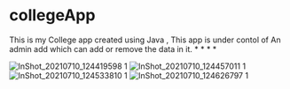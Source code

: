 # collegeApp
This is my College app created using Java , This app is under contol of An admin add which can add or remove the data in it.
*
*
*
*

![InShot_20210710_124419598 1](https://user-images.githubusercontent.com/48552324/125155387-1dad7280-e17d-11eb-9628-c43b10294301.jpg)
![InShot_20210710_124457011 1](https://user-images.githubusercontent.com/48552324/125155385-17b79180-e17d-11eb-895e-0f119822dedc.jpg)
![InShot_20210710_124533810 1](https://user-images.githubusercontent.com/48552324/125155383-11c1b080-e17d-11eb-953e-54ef002ebad4.jpg)
![InShot_20210710_124626797 1](https://user-images.githubusercontent.com/48552324/125155376-ff477700-e17c-11eb-8600-26e590f5d6d3.jpg)
